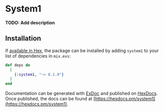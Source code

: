 # System1

**TODO: Add description**

## Installation

If [available in Hex](https://hex.pm/docs/publish), the package can be installed
by adding `system1` to your list of dependencies in `mix.exs`:

```elixir
def deps do
  [
    {:system1, "~> 0.1.0"}
  ]
end
```

Documentation can be generated with [ExDoc](https://github.com/elixir-lang/ex_doc)
and published on [HexDocs](https://hexdocs.pm). Once published, the docs can
be found at [https://hexdocs.pm/system1](https://hexdocs.pm/system1).

